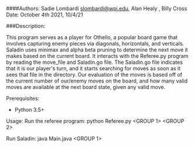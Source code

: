 ####Authors: Sadie Lombardi <slombardi@wpi.edu>, Alan Healy <?>, Billy Cross <?>
Date: October 4th 2021, 10/4/21

###Description:

This program serves as a player for Othello, a popular board game that involves capturing enemy pieces via diagonals, horizontals, and verticals.
Saladin uses minimax and alpha beta pruning to determine the next move it makes based on the current board. 
It interacts with the Referee.py program by reading the move_file and Saladin.go file. The Saladin.go file indicates
that it is our player's turn, and it starts searching for moves as soon as it sees that file in the directory.
Our evaluation of the moves is based off of the current number of our/enemy moves on the board, and how many valid moves are available
at the next board state, given any valid move.

Prerequisites:
* Python 3.5+

Usage:
Run the referee program:
python Referee.py <GROUP 1> <GROUP 2>

Run Saladin: java Main.java <GROUP 1>